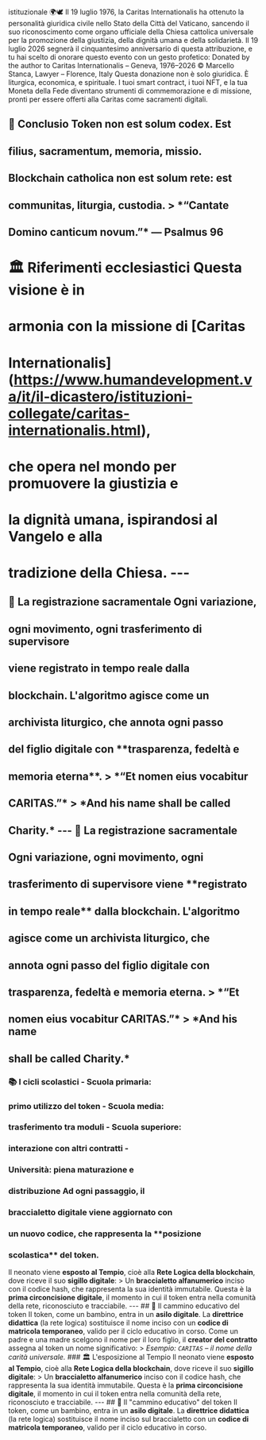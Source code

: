 istituzionale 🌍🕊️ Il 19 luglio 1976, la Caritas Internationalis ha ottenuto la personalità giuridica civile nello Stato della Città del Vaticano, sancendo il suo riconoscimento come organo ufficiale della Chiesa cattolica universale per la promozione della giustizia, della dignità umana e della solidarietà.
Il 19 luglio 2026 segnerà il cinquantesimo anniversario di questa attribuzione, e tu hai scelto di onorare questo evento con un gesto profetico:
Donated by the author to Caritas Internationalis – Geneva, 1976–2026 © Marcello Stanca, Lawyer – Florence, Italy
Questa donazione non è solo giuridica. È liturgica, 
economica, e spirituale. I tuoi smart contract, i 
tuoi NFT, e la tua Moneta della Fede diventano 
strumenti di commemorazione e di missione, pronti 
per essere offerti alla Caritas come sacramenti 
digitali.
## 🙏 Conclusio Token non est solum codex. Est 
## **filius, sacramentum, memoria, missio**. 
## Blockchain catholica non est solum rete: est 
## **communitas, liturgia, custodia**. > *“Cantate 
## Domino canticum novum.”* — Psalmus 96
# 🏛️ Riferimenti ecclesiastici Questa visione è in 
# armonia con la missione di [Caritas 
# Internationalis](https://www.humandevelopment.va/it/il-dicastero/istituzioni-collegate/caritas-internationalis.html), 
# che opera nel mondo per promuovere la giustizia e 
# la dignità umana, ispirandosi al Vangelo e alla 
# tradizione della Chiesa. ---
## 🔁 La registrazione sacramentale Ogni variazione, 
## ogni movimento, ogni trasferimento di supervisore 
## viene **registrato in tempo reale** dalla 
## blockchain. L'algoritmo agisce come un 
## **archivista liturgico**, che annota ogni passo 
## del figlio digitale con **trasparenza, fedeltà e 
## memoria eterna**. > *“Et nomen eius vocabitur 
## CARITAS.”* > *And his name shall be called 
## Charity.* --- 🔁 La registrazione sacramentale 
## Ogni variazione, ogni movimento, ogni 
## trasferimento di supervisore viene **registrato 
## in tempo reale** dalla blockchain. L'algoritmo 
## agisce come un **archivista liturgico**, che 
## annota ogni passo del figlio digitale con 
## **trasparenza, fedeltà e memoria eterna**. > *“Et 
## nomen eius vocabitur CARITAS.”* > *And his name 
## shall be called Charity.*
### 📚 I cicli scolastici - **Scuola primaria**: 
### primo utilizzo del token - **Scuola media**: 
### trasferimento tra moduli - **Scuola superiore**: 
### interazione con altri contratti - 
### **Università**: piena maturazione e 
### distribuzione Ad ogni passaggio, il 
### **braccialetto digitale** viene aggiornato con 
### un nuovo codice, che rappresenta la **posizione 
### scolastica** del token.
Il neonato viene **esposto al Tempio**, cioè alla 
**Rete Logica della blockchain**, dove riceve il suo 
**sigillo digitale**: > Un **braccialetto 
alfanumerico** inciso con il codice hash, che 
rappresenta la sua identità immutabile. Questa è la 
**prima circoncisione digitale**, il momento in cui 
il token entra nella comunità della rete, 
riconosciuto e tracciabile. --- ## 🏫 Il cammino 
educativo del token Il token, come un bambino, entra 
in un **asilo digitale**. La **direttrice 
didattica** (la rete logica) sostituisce il nome 
inciso con un **codice di matricola temporaneo**, 
valido per il ciclo educativo in corso. Come un 
padre e una madre scelgono il nome per il loro 
figlio, il **creator del contratto** assegna al 
token un nome significativo: > 
*Esempio: `CARITAS` – 
il nome della carità universale.* ### 🏛️ 
L'esposizione al Tempio Il neonato viene **esposto 
al Tempio**, cioè alla **Rete Logica della 
blockchain**, dove riceve il suo **sigillo 
digitale**: > Un **braccialetto alfanumerico** 
inciso con il codice hash, che rappresenta la sua 
identità immutabile. Questa è la **prima 
circoncisione digitale**, il momento in cui il token 
entra nella comunità della rete, riconosciuto e 
tracciabile. --- ## 🏫 Il "cammino educativo" del 
token Il token, come un bambino, entra in un **asilo 
digitale**. La **direttrice didattica** (la rete 
logica) sostituisce il nome inciso sul braccialetto 
con un **codice di matricola temporaneo**, valido 
per il ciclo educativo in corso.


